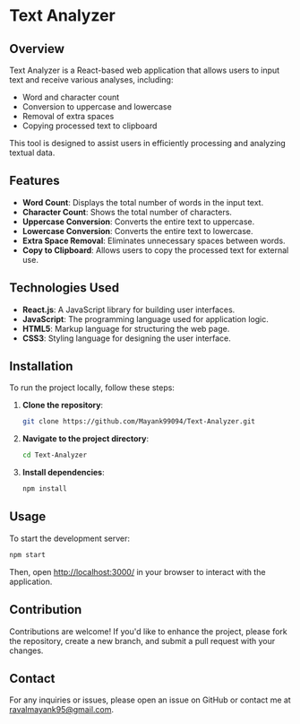 # Text Analyzer

## Overview
Text Analyzer is a React-based web application that allows users to input text and receive various analyses, including:

- Word and character count
- Conversion to uppercase and lowercase
- Removal of extra spaces
- Copying processed text to clipboard

This tool is designed to assist users in efficiently processing and analyzing textual data.

## Features
- **Word Count**: Displays the total number of words in the input text.
- **Character Count**: Shows the total number of characters.
- **Uppercase Conversion**: Converts the entire text to uppercase.
- **Lowercase Conversion**: Converts the entire text to lowercase.
- **Extra Space Removal**: Eliminates unnecessary spaces between words.
- **Copy to Clipboard**: Allows users to copy the processed text for external use.

## Technologies Used
- **React.js**: A JavaScript library for building user interfaces.
- **JavaScript**: The programming language used for application logic.
- **HTML5**: Markup language for structuring the web page.
- **CSS3**: Styling language for designing the user interface.

## Installation
To run the project locally, follow these steps:

1. **Clone the repository**:
   ```sh
   git clone https://github.com/Mayank99094/Text-Analyzer.git
   ```

2. **Navigate to the project directory**:
   ```sh
   cd Text-Analyzer
   ```

3. **Install dependencies**:
   ```sh
   npm install
   ```

## Usage
To start the development server:

```sh
npm start
```

Then, open [http://localhost:3000/](http://localhost:3000/) in your browser to interact with the application.

## Contribution
Contributions are welcome! If you'd like to enhance the project, please fork the repository, create a new branch, and submit a pull request with your changes.

## Contact
For any inquiries or issues, please open an issue on GitHub or contact me at ravalmayank95@gmail.com.

